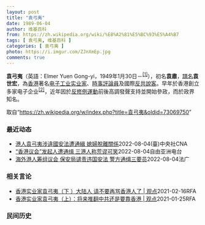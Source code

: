 ```yaml
---
layout: post
title: "袁弓夷"
date: 1989-06-04
author: 维基百科
from: https://zh.wikipedia.org/wiki/%E8%A2%81%E5%BC%93%E5%A4%B7
tags: [ 袁弓夷, 维基百科 ]
categories: [ 袁弓夷 ]
photo: https://i.imgur.com/ZJnXmEp.jpg
comments: true
---
```

<div class="mw-parser-output"><div id="noteTA-fe69cc4" class="noteTA"><div class="noteTA-group"><div data-noteta-group-source="module" data-noteta-group="地名"></div></div></div>

<p><b>袁弓夷</b>（英語：<span lang="en">Elmer Yuen Gong-yi</span>，1949年1月30日<span class="useeditintro" title="Template:BLP editintro">－</span><sup id="cite_ref-1" class="reference"><a href="#cite_note-1">[1]</a></sup>），初名<b>袁肅</b>，<a href="/wiki/%E8%AD%9C%E5%90%8D" title="譜名">譜名</a><b>袁世宏</b>，為<a href="/wiki/%E9%A6%99%E6%B8%AF" title="香港">香港</a>著名<a href="/wiki/%E7%94%B5%E5%AD%90%E5%B7%A5%E4%B8%9A" title="电子工业">电子工业</a><a href="/wiki/%E5%AF%A6%E6%A5%AD%E5%AE%B6" class="mw-redirect" title="實業家">实业家</a>、<a href="/wiki/%E6%99%82%E4%BA%8B%E8%A9%95%E8%AB%96%E5%93%A1" title="時事評論員">時事評論員</a>及國際<a href="/wiki/%E5%8F%8D%E5%85%B1" class="mw-redirect" title="反共">反共</a><a href="/wiki/%E6%B8%B8%E8%AF%B4%E9%9B%86%E5%9B%A2" title="游说集团">說客</a>。早年於香港創立多家电子企业<sup id="cite_ref-Yuen_family_2-0" class="reference"><a href="#cite_note-Yuen_family-2">[2]</a></sup>，近年因於<a href="/wiki/%E5%8F%8D%E4%BF%AE%E4%BE%8B%E9%81%8B%E5%8B%95" class="mw-redirect" title="反修例運動">反修例運動</a>前後高調發聲支持並開始參政，而於政界知名。
</p>
</div><noscript><img src="//zh.wikipedia.org/wiki/Special:CentralAutoLogin/start?type=1x1" alt="" title="" width="1" height="1" style="border: none; position: absolute;"></noscript>
<div class="printfooter">取自“<a dir="ltr" href="https://zh.wikipedia.org/w/index.php?title=袁弓夷&amp;oldid=73069750">https://zh.wikipedia.org/w/index.php?title=袁弓夷&amp;oldid=73069750</a>”</div><div id="recent-news"><h3>最近动态</h3><ul><li><a href="https://nodebe4.github.io/waimei/2022-08-04/%E6%B8%AF%E4%BA%BA%E8%A2%81%E5%BC%93%E5%A4%B7%E6%B6%89%E9%81%95%E5%9C%8B%E5%AE%89%E6%B3%95%E9%81%AD%E9%80%9A%E7%B7%9D-%E5%AA%B3%E5%A9%A6%E8%84%AB%E9%9B%A2%E9%97%9C%E4%BF%82" title="港人袁弓夷涉違國安法遭通緝 媳婦脫離關係—— （中央社記者張謙香港5日電）香港新民黨立法會議員容海恩今天在報章刊登聲明，表示與袁弓夷脫離「爺媳關係」；袁弓夷為「反送中」運動支持者，日前因為在加拿...">港人袁弓夷涉違國安法遭通緝  媳婦脫離關係</a><time>2022-08-04</time><a class="tag">(臺)中央社CNA</a></li>
<li><a href="https://nodebe4.github.io/waimei/2022-08-04/%E9%A6%99%E6%B8%AF%E8%AE%AE%E4%BC%9A-%E5%8F%91%E8%B5%B7%E4%BA%BA%E9%81%AD%E9%80%9A%E7%BC%89-%E4%B8%89%E6%B8%AF%E4%BA%BA%E7%A7%B0%E8%8D%92%E8%B0%AC%E5%8F%AF%E7%AC%91" title="“香港议会”发起人遭通缉 三港人称荒谬可笑—— 身在海外的香港前立法会议员梁颂恒丶评论员袁弓夷和何良懋，日前在加拿大多伦多宣布成立“香港议会选举筹备委员会”，香港保安局指他们涉嫌违反《香港国安法...">“香港议会”发起人遭通缉   三港人称荒谬可笑</a><time>2022-08-04</time><a class="tag">自由亚洲电台</a></li>
<li><a href="https://nodebe4.github.io/waimei/2022-08-04/%E6%B5%B7%E5%A4%96%E6%B8%AF%E4%BA%BA%E7%AD%B9%E7%BB%84%E8%AE%AE%E4%BC%9A-%E4%BF%9D%E5%AE%89%E5%B1%80%E8%B0%B4%E8%B4%A3%E8%BF%9D%E5%9B%BD%E5%AE%89%E6%B3%95-%E8%AD%A6%E6%96%B9%E9%80%9A%E7%BC%89%E4%B8%89%E8%A6%81%E5%91%98" title="海外港人筹组议会 保安局谴责违国安法 警方通缉三要员—— 04/08/2022 - 11:28 身处海外的前立法会议员梁颂恒、评论员袁弓夷和何良懋日前宣布，成立「香港议会选举筹备委员会」，以便为...">海外港人筹组议会 保安局谴责违国安法 警方通缉三要员</a><time>2022-08-04</time><a class="tag">法广</a></li>
</ul></div><div id="open-opinion"><h3>相关言论</h3><ul><li><a href="https://nodebe4.github.io/opinion/2021-02-16/%E9%A6%99%E6%B8%AF%E5%AE%9E%E4%B8%9A%E5%AE%B6%E8%A2%81%E5%BC%93%E5%A4%B7-%E4%B8%8B-%E5%A4%A7%E9%99%86%E4%BA%BA-%E8%AF%B7%E4%B8%8D%E8%A6%81%E5%86%8D%E9%AA%82%E9%A6%99%E6%B8%AF%E4%BA%BA%E4%BA%86-%E8%A7%82%E7%82%B9/" title="自由亚洲电台">香港实业家袁弓夷（下 ）大陆人 请不要再骂香港人了 | 观点</a><time>2021-02-16</time><a class="tag">RFA</a></li>
<li><a href="https://nodebe4.github.io/opinion/2021-01-25/%E9%A6%99%E6%B8%AF%E5%AE%9E%E4%B8%9A%E5%AE%B6%E8%A2%81%E5%BC%93%E5%A4%B7-%E4%B8%8A-%E5%B0%86%E6%9D%A5%E6%8E%A8%E7%BF%BB%E4%B8%AD%E5%85%B1%E8%BF%98%E6%98%AF%E8%A6%81%E9%9D%A0%E9%A6%99%E6%B8%AF-%E8%A7%82%E7%82%B9/" title="自由亚洲电台">香港实业家袁弓夷（上）：将来推翻中共还是要靠香港 | 观点</a><time>2021-01-25</time><a class="tag">RFA</a></li>
</ul></div><div id="mjls-record"><h3>民间历史</h3><ul></ul></div>